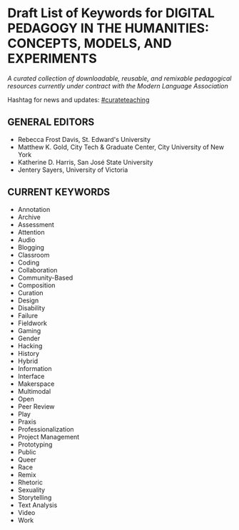 # Draft List of Keywords for DIGITAL PEDAGOGY IN THE HUMANITIES: CONCEPTS, MODELS, AND EXPERIMENTS  

*A curated collection of downloadable, reusable, and remixable pedagogical resources currently under contract with the Modern Language Association* 

Hashtag for news and updates: [#curateteaching](https://twitter.com/hashtag/curateteaching?f=realtime&src=hash)

## GENERAL EDITORS 

* Rebecca Frost Davis, St. Edward's University 
* Matthew K. Gold, City Tech & Graduate Center, City University of New York
* Katherine D. Harris, San José State University
* Jentery Sayers, University of Victoria

## CURRENT KEYWORDS

* Annotation
* Archive
* Assessment
* Attention
* Audio
* Blogging
* Classroom 
* Coding
* Collaboration
* Community-Based
* Composition 
* Curation
* Design
* Disability
* Failure
* Fieldwork
* Gaming
* Gender
* Hacking
* History
* Hybrid
* Information
* Interface
* Makerspace
* Multimodal 
* Open
* Peer Review
* Play
* Praxis
* Professionalization
* Project Management
* Prototyping
* Public
* Queer
* Race
* Remix
* Rhetoric
* Sexuality
* Storytelling
* Text Analysis
* Video
* Work
